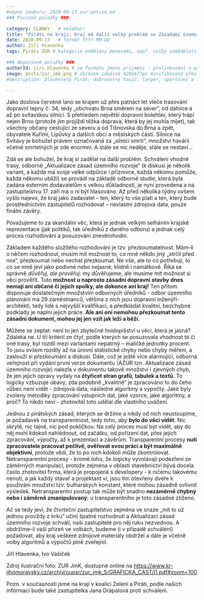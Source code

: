 ```yaml
---
#název souboru: 2020-09-13-zur-potize.md
### Povinné položky ###

category: CLANKY   # nešahat!
title: "Piráti na kraji: Kraj má další velký problém se Zásadami územního rozvoje – nevlastní žádná podkladová data" 
date: 2020-09-13   # formát YYYY-MM-DD
author: Jiří Hlavenka
tags: Piráti ZUR # kategorie odděleny mezerami, např. volby zemědělství životní-prostředí piráti (viz https://jihomoravsky.pirati.cz/tags/)

### Nepovinné položky ###
authorId: jiri.hlavenka # ve formátu jmeno.prijmeni - prolinkování s profilem přes uid 
image: posts/zur_jmk.png # obrázek ideálně 420x677px minifikovaný přes https://tinypng.com/
#description: Dlouholetý Pirát, dobrovolný hasič, larper, sportovec a fanda 3D tisku stojí v čele jihomoravské pirátské kandidátky. S čím vede Piráty na kraj?

---
```


Jako doslova červené lano se krajem už přes patnáct let vleče trasování dopravní tepny č. 34, tedy „obchvatu Brna směrem na sever“, od dálnice a až po svitavskou silnici. S přehledem největší dopravní bolehlav, který trápí nejen Brno (protože jim projíždí těžká doprava, která by jej mohla míjet), tak všechny občany cestující ze severu a od Tišnovska do Brna a zpět, obyvatele Kuřimi, Lipůvky a dalších obcí a městských částí. Silnice na Svitavy je bohužel právem označovaná za „silnici smrti“, množství havárií včetně smrtelných je zde enormní. A stále se nic neděje, stále se nestaví… 

Zdá se ale bohužel, že kraj si zadělal na další problém. Schválení vhodné trasy, odborně „Aktualizace zásad územního rozvoje“ (k diskusi je několik variant, a každá má svoje velké odpůrce i příznivce, každá někomu pomůže, každá někomu ublíží) se provádí na základě odborné studie, která byla zadána externím dodavatelům s velkou důkladností, je nyní provedena a na zastupitelstvu 17. září má o ní být hlasováno. Až před několika týdny ovšem vyšlo najevo, že kraj jako zadavatel – ten, který to vše platí a ten, který bude prostřednictvím zastupitelů rozhodovat – nevlastní zdrojová data, pouze finální závěry.

Považujeme to za skandální věc, která je jednak velkým selháním krajské reprezentace (jak politiků, tak úředníků z daného odboru) a jednak celý proces rozhodování a posuzování znevěrohodní. 

Základem každého složitého rozhodování je tzv. přezkoumatelnost. Mám-li o něčem rozhodnout, musím mít možnost to, co mně někdo jiný „strčil před nos“, přezkoumat nebo nechat přezkoumat. Ne vše, ale to co potřebuji, to co se mně jeví jako podivné nebo nejasné, klidně i namátkově. Říká se správně *důvěřuj, ale prověřuj*: my důvěřujeme, ale musíme mít možnost si věci prověřit. Tuto **možnost u naprosto zásadní dopravní stavby dnes nemají ani občané či jejich spolky, ale dokonce ani kraj!** Ten přitom disponuje dostatečným množstvím odborných úředníků - odbor územního plánování má 29 zaměstnanců, většina z nich jsou dopravní inženýři-architekti, tedy lidé s nejvyšší kvalifikací, a předkládat kvalitní, bezchybné podklady je náplní jejich práce. **Ale ani oni nemohou přezkoumat tento zásadní dokument, mohou jej jen vzít jak leží a běží.**

Můžete se zeptat: není to jen zbytečné hnidopišství u věci, která je jasná? Zdaleka ne. U tří kritérií ze čtyř, podle kterých se posuzovala vhodnost té či oné trasy, byl rozdíl mezi variantami nepatrný – maličké jednotky procent. To jsou ovšem rozdíly až na úrovni statistické chyby nebo chyby měření, a zaslouží si přezkoumání a diskusi. Dále, což je ještě více alarmující, odborná veřejnost při vydání první verze dokumentu (AZÚR tzn. Aktualizace zásad územního rozvoje) nalezla v dokumentu takové množství i zjevných chyb, že jen jejich opravy vydaly na **čtyřicet stran grafů, tabulek a textů**. To logicky vzbuzuje obavy, zda podobně „kvalitně“ je zpracováno to do čeho vůbec není vidět - zdrojová data, následné algoritmy a výpočty. Jaké byly zvoleny metodiky zpracování vstupních dat, jaké vzorce, jaké algoritmy, a proč? To nikdo neví - zhotovitel toto udělal dle vlastního uvážení. 

Jednou z pirátských zásad, kterých se držíme a nikdy od nich neustoupíme, je požadavek na transparentnost, tedy toho, aby **bylo do věci vidět**. Nic skryté, nic tajné, nic pod pokličkou. Na celý proces musí být vidět, aby do něj mohl kdokoli nahlédnout, od začátku, od pořízení dat, přes jejich zpracování, výpočty, až k prezentaci a závěrům. Transparentní procesy **nutí zpracovatele pracovat pečlivě, ověřovat svou práci a být maximálně objektivní**, protože vědí, že to po nich kdokoli může zkontrolovat. Netransparentní procesy - kromě toho, že logicky vyvolávají podezření ze záměrných manipulací, protože zejména v oblasti stavebnictví bývá docela často zhotovitel firma, která je propojená s developery - k ničemu takovému nenutí, a jak každý stavař a projektant ví, jsou tím otevřeny dveře k používání množství tzv. bulharských konstant, které mohou zásadně ovlivnit výsledek. Netransparentní postup tak může být snadno **nezáměrně chybný nebo i záměrně zmanipulovaný**; u transparentního je toto zásadně ztíženo.

Ač se tedy jeví, že čtvrteční zastupitelstvo zejména ve snaze „mít to už jednou provždy z krku“ učiní špatné rozhodnutí a Aktualizaci zásad územního rozvoje schválí, naši zastupitelé pro něj ruku nezvednou. A obdržíme-li vaši přízeň ve volbách, budeme (i v případě schválení) požadovat, aby kraj veškeré zdrojové materiály obdržel a dále je včetně volby algoritmů a výpočtů plně zveřejnil.

Jiří Hlavenka, Ivo Vašíček

Zdroj ilustrační foto: ZUR JmK, dostupné online na https://www.kr-jihomoravsky.cz/archiv/oupsr/zur_jmk_5/GRAFICKA_CAST/I1.pdf#zoom=100

Pozn. v současnosti jsme na kraji v koalici Zelení a Piráti, podle našich informací bude také zastupitelka Jana Drápalová proti schválení.

